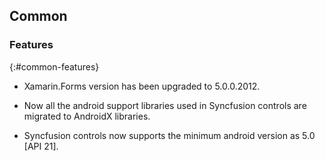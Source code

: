 ## Common

### Features
{:#common-features}

* Xamarin.Forms version has been upgraded to 5.0.0.2012.

* Now all the android support libraries used in Syncfusion controls are migrated to AndroidX libraries.

* Syncfusion controls now supports the minimum android version as 5.0 [API 21].